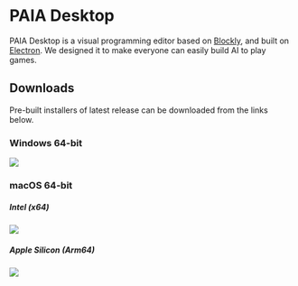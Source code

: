 # PAIA Desktop

PAIA Desktop is a visual programming editor based on [Blockly](https://github.com/google/blockly), and built on [Electron](https://github.com/electron/electron). We designed it to make everyone can easily build AI to play games.

## Downloads

Pre-built installers of latest release can be downloaded from the links below.

### Windows 64-bit

[![](https://img.shields.io/badge/EXE%20Installer-v3.0.4-blue)](https://github.com/PAIA-Playful-AI-Arena/Paia-Desktop/releases/download/v3.0.4/PAIA.Desktop-3.0.4.Setup.exe)

### macOS 64-bit

##### Intel (x64)

[![](https://img.shields.io/badge/DMG%20Installer-v3.0.4-red)](https://github.com/PAIA-Playful-AI-Arena/Paia-Desktop/releases/download/v3.0.4/PAIA.Desktop-3.0.4-x64.dmg)

##### Apple Silicon (Arm64)

[![](https://img.shields.io/badge/DMG%20Installer-v3.0.4-red)](https://github.com/PAIA-Playful-AI-Arena/Paia-Desktop/releases/download/v3.0.4/PAIA.Desktop-3.0.4-arm64.dmg)